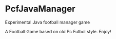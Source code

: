 # PcfJavaManager
Experimental Java football manager game

A Football Game based on old Pc Futbol style. Enjoy!
